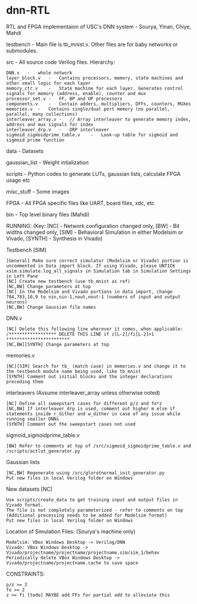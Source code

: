 # dnn-RTL
RTL and FPGA implementaion of USC's DNN system - Sourya, Yinan, Chiye, Mahdi

testbench - Main file is tb_mnist.v. Other files are for baby networks or submodules.

src - All source code Verilog files. Hierarchy:

	DNN.v	-	whole network
	layer_block.v	-	Contains processors, memory, state machines and other small logic for each layer
	memory_ctr.v	-	State machine for each layer. Generates control signals for memory (address, enable), counter and mux
	processor_set.v	-	FF, BP and UP processors
	components.v	-	Contain adders, multipliers, DFFs, counters, MUXes
	memories.v	-	Contains single/dual port memory (no parallel, parallel, many collections)
	interleaver_array.v	-	// Array interleaver to generate memory index, address and mux signals for index
	interleaver_drp.v	-	DRP interleaver
	sigmoid_sigmoidprime_table.v	-	Look-up table for sigmoid and sigmoid prime function

data - Datasets

gaussian_list - Weight intialization

scripts - Python codes to generate LUTs, gaussian lists, calculate FPGA usage etc

misc_stuff - Some images

FPGA - All FPGA specific files like UART, board files, xdc, etc

bin - Top level binary files (Mahdi)



RUNNING: (Key: [NC] - Network configuration changed only, [BW] - Bit widths changed only, [SIM] - Behavioral Simulation in either Modelsim or Vivado, [SYNTH] - Synthesis in Vivado)

Testbench [SIM]
	
	[General] Make sure correct simulator (Modelsim or Vivado) portion is uncommented in Data import block. If using Vivado, please UNTICK xsim.simulate.log_all_signals in Simulation tab in Simulation Settings in Left Pane
	[NC] Create new testbench (use tb_mnist as ref)
	[NC,BW] Change parameters at top
	[NC] In the Modelsim and Vivado portions in data import, change 784,783,10,9 to nin,nin-1,nout,nout-1 (numbers of input and output neurons)
	[NC,BW] Change Gaussian file names
	
DNN.v

	[NC] Delete this following line wherever it comes, when applicable: /****************** DELETE THIS LINE if z[L-2]/fi[L-2]>1 ************************
	[NC,BW][SYNTH] Change parameters at top
	
memories.v

	[NC][SIM] Search for tb_ (match case) in memories.v and change it to the testbench module name being used, like tb_mnist
	[SYNTH] Comment out initial blocks and the integer declarations preceding them
	
interleavers (Assume interleaver_array unless otherwise noted)

	[NC] Define all sweepstart cases for different p/z and fo*z
	[NC,BW] If interleaver_drp is used, comment out higher m else if statements inside r_dither and w_dither in case of any issue while running smaller DNNs
	[SYNTH] Comment out the sweepstart cases not used
	
sigmoid_sigmoidprime_table.v

	[BW] Refer to comments at top of /src/sigmoid_sigmoidprime_table.v and /scripts/actlut_generator.py

Gaussian lists

	[NC,BW] Regenerate using /src/glorotnormal_init_generator.py
	Put new files in local Verilog folder on Windows
	
New datasets [NC]

	Use scripts/create_data to get training input and output files in Vivado format.
	The file is not completely parameterized - refer to comments on top
	(Additional processing needs to be added for Modelsim format)
	Put new files in local Verilog folder on Windows

Location of Simulation Files: (Sourya's machine only)

	Modelsim: VBox Windows Desktop -> Verilog/DNN
	Vivado: VBox Windows Desktop -> Vivado/projectname/projectname/projectname.sim/sim_1/behav
	Periodically delete VBox Windows Desktop -> Vivado/projectname/projectname.cache to save space


CONSTRAINTS:
	
	p/z >= 2	
	fo >= 2	
	z >= fi [todo] MAYBE add FFs for partial add to alleviate this
